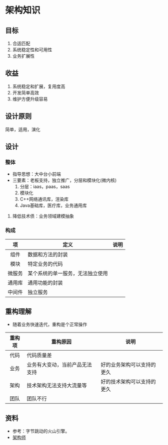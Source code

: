 # 架构知识
## 目标
1. 合适匹配
1. 系统稳定性和可用性
1. 业务扩展性

## 收益
1. 系统稳定和扩展，复用度高
1. 开发简单高效
1. 维护方便升级容易

## 设计原则
简单，适用，演化

## 设计
### 整体
* 指导思想：大中台小前端
* 三要素：老板支持，独立推广，分层和模块化(微内核)
  1. 分层：iaas，paas，saas
  1. 模块化
    1. C++网络通讯库，渲染库
    1. Java基础库，医疗库，业务通用库
1. 降低技术债：业务领域建模抽象

### 构成
| 项 | 定义 | 说明 |
| :-: | - | - |
| 组件 | 数据和方法的封装 |  |
| 模块 | 特定业务的代码 |  |
| 微服务 | 某个系统的单一服务，无法独立使用 |  |
| 通用库 | 通用功能的封装 |  |
| 中间件 | 独立服务 |  |

## 重构理解
* 随着业务快速迭代，重构是个正常操作

| 重构项 | 重构原因 | 说明 |
| :-: | - | - |
| 代码 | 代码质量差 |  |
| 业务 | 业务有大变动，当前产品无法支持 | 好的业务架构可以支持的更久 |
| 架构 | 技术架构无法支持大流量等 | 好的技术架构可以支持的更久 |
| 团队 | 团队不行 |  |

## 资料
* 参考：字节跳动的火山引擎。
* [架构师](https://rd.wangyaqi.cn/#/hire/material/architect)
